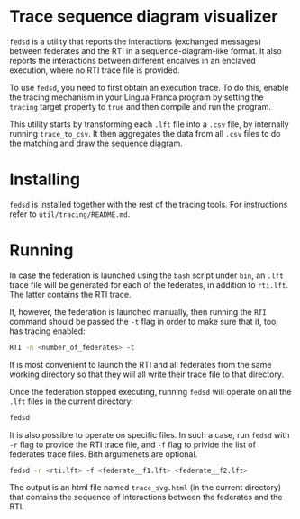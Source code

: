 # Trace sequence diagram visualizer

`fedsd` is a utility that reports the interactions (exchanged messages)
between federates and the RTI in a sequence-diagram-like format. 
It also reports the interactions between different encalves in an enclaved execution, where no RTI trace file is provided.


To use `fedsd`, you need to first obtain an execution trace. To do this, enable the tracing mechanism in your Lingua Franca program by setting the `tracing` target property to `true` and then compile and run the program.

This utility starts by transforming each `.lft` file into a `.csv` file, by
internally running `trace_to_csv`. It then aggregates the data from all `.csv`
files to do the matching and draw the sequence diagram.

# Installing
`fedsd` is installed together with the rest of the tracing tools. For instructions refer to `util/tracing/README.md`.


# Running

In case the federation is launched using the `bash` script under `bin`, an `.lft` trace
file will be generated for each of the federates, in addition to `rti.lft`. The latter
contains the RTI trace.

If, however, the federation is launched manually, then running the `RTI` command should be passed the `-t` flag in order to make sure that it, too, has tracing enabled:
```bash
RTI -n <number_of_federates> -t
```

It is most convenient to launch the RTI and all federates from the same working directory so that they will all write their trace file to that directory.

Once the federation stopped executing, running `fedsd` will operate on all the `.lft` files in the current directory:
```bash
fedsd
```
It is also possible to operate on specific files. In such a case, run `fedsd` with `-r` flag to provide the RTI trace file, and `-f` flag to privide the list of federates
trace files. Bith argumenets are optional.
```bash
fedsd -r <rti.lft> -f <federate__f1.lft> <federate__f2.lft>
```

The output is an html file named `trace_svg.html` (in the current directory) that contains the sequence of interactions between the federates and the RTI.
